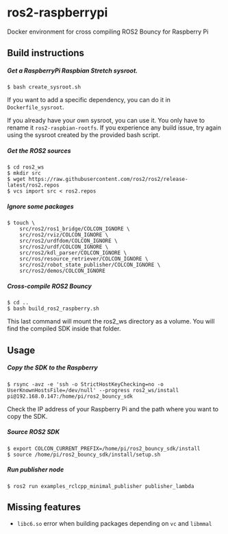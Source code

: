 # ros2-raspberrypi
Docker environment for cross compiling ROS2 Bouncy for Raspberry Pi


## Build instructions

##### Get a RaspberryPi Raspbian Stretch sysroot.

    $ bash create_sysroot.sh
    
If you want to add a specific dependency, you can do it in `Dockerfile_sysroot`.

If you already have your own sysroot, you can use it. You only have to rename it `ros2-raspbian-rootfs`.
If you experience any build issue, try again using the sysroot created by the provided bash script.

##### Get the ROS2 sources

    $ cd ros2_ws
    $ mkdir src
    $ wget https://raw.githubusercontent.com/ros2/ros2/release-latest/ros2.repos
    $ vcs import src < ros2.repos


##### Ignore some packages

    $ touch \
        src/ros2/ros1_bridge/COLCON_IGNORE \
        src/ros2/rviz/COLCON_IGNORE \
        src/ros2/urdfdom/COLCON_IGNORE \
        src/ros2/urdf/COLCON_IGNORE \
        src/ros2/kdl_parser/COLCON_IGNORE \
        src/ros/resource_retriever/COLCON_IGNORE \
        src/ros2/robot_state_publisher/COLCON_IGNORE \
        src/ros2/demos/COLCON_IGNORE


##### Cross-compile ROS2 Bouncy

    $ cd ..
    $ bash build_ros2_raspberry.sh

This last command will mount the ros2_ws directory as a volume. You will find the compiled SDK inside that folder.


## Usage

##### Copy the SDK to the Raspberry

    $ rsync -avz -e 'ssh -o StrictHostKeyChecking=no -o UserKnownHostsFile=/dev/null' --progress ros2_ws/install pi@192.168.0.147:/home/pi/ros2_bouncy_sdk

Check the IP address of your Raspberry Pi and the path where you want to copy the SDK.

##### Source ROS2 SDK

    $ export COLCON_CURRENT_PREFIX=/home/pi/ros2_bouncy_sdk/install
    $ source /home/pi/ros2_bouncy_sdk/install/setup.sh

##### Run publisher node

    $ ros2 run examples_rclcpp_minimal_publisher publisher_lambda


## Missing features

 - `libc6.so` error when building packages depending on `vc` and `libmmal`
